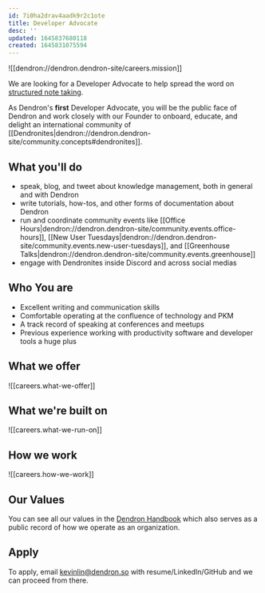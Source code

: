 ```yaml
---
id: 7i0ha2drav4aadk9r2c1ote
title: Developer Advocate
desc: ''
updated: 1645837680118
created: 1645831075594
---
```



![[dendron://dendron.dendron-site/careers.mission]]

We are looking for a Developer Advocate to help spread the word on [structured note taking](https://blog.dendron.so/notes/3dd58f62-fee5-4f93-b9f1-b0f0f59a9b64.html). 

As Dendron's **first** Developer Advocate, you will be the public face of Dendron and work closely with our Founder to onboard, educate, and delight an international community of [[Dendronites|dendron://dendron.dendron-site/community.concepts#dendronites]].

## What you'll do
- speak, blog, and tweet about knowledge management, both in general and with Dendron
- write tutorials, how-tos, and other forms of documentation about Dendron
- run and coordinate community events like [[Office Hours|dendron://dendron.dendron-site/community.events.office-hours]], [[New User Tuesdays|dendron://dendron.dendron-site/community.events.new-user-tuesdays]], and [[Greenhouse Talks|dendron://dendron.dendron-site/community.events.greenhouse]]
- engage with Dendronites inside Discord and across social medias

## Who You are
- Excellent writing and communication skills
- Comfortable operating at the confluence of technology and PKM
- A track record of speaking at conferences and meetups
- Previous experience working with productivity software and developer tools a huge plus

## What we offer
![[careers.what-we-offer]]

## What we're built on 
![[careers.what-we-run-on]]

## How we work
![[careers.how-we-work]]

## Our Values

You can see all our values in the [Dendron Handbook](https://handbook.dendron.so/notes/b89ba854-72fb-4ebc-a8a0-55960b89e9dc.html) which also serves as a public record of how we operate as an organization.

## Apply

To apply, email kevinlin@dendron.so with resume/LinkedIn/GitHub and we can proceed from there. 